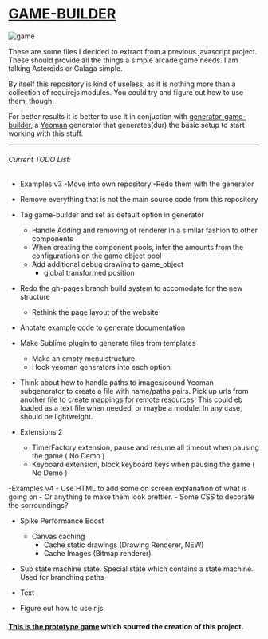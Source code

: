 # [GAME-BUILDER][game-builder]

![game][game]

These are some files I decided to extract from a previous javascript project. These should provide all the things a simple arcade game needs. I am talking Asteroids or Galaga simple. 

By itself this repository is kind of useless, as it is nothing more than a collection of requirejs modules. You could try and figure out how to use them, though. 

For better results it is better to use it in conjuction with [generator-game-builder][generator], a [Yeoman][yeoman] generator that generates(dur) the basic setup to start working with this stuff. 

-----------------------------------

###### Current TODO List:

- Examples v3
    -Move into own repository
    -Redo them with the generator
    
- Remove everything that is not the main source code from this repository

- Tag game-builder and set as default option in generator
    - Handle Adding and removing of renderer in a similar fashion to other components
    - When creating the component pools, infer the amounts from the configurations on the game object pool
    - Add additional debug drawing to game_object
        * global transformed position

- Redo the gh-pages branch build system to accomodate for the new structure
    - Rethink the page layout of the website

- Anotate example code to generate documentation

- Make Sublime plugin to generate files from templates
    - Make an empty menu structure.
    - Hook yeoman generators into each option

- Think about how to handle paths to images/sound
    Yeoman subgenerator to create a file with name/paths pairs.
    Pick up urls from another file to create mappings for remote resources.
    This could eb loaded as a text file when needed, or maybe a module. In any case, should be lightweight. 

- Extensions 2
    * TimerFactory extension, pause and resume all timeout when pausing the game ( No Demo )
    * Keyboard extension, block keyboard keys when pausing the game ( No Demo )

-Examples v4
    - Use HTML to add some on screen explanation of what is going on
    - Or anything to make them look prettier.
    - Some CSS to decorate the sorroundings?

- Spike Performance Boost
    - Canvas caching
        * Cache static drawings (Drawing Renderer, NEW)
        * Cache Images (Bitmap renderer)       

- Sub state machine state. Special state which contains a state machine. Used for branching paths

- Text

- Figure out how to use r.js

#### [This is the prototype game][tirador] which spurred the creation of this project.

[game]: http://f.cl.ly/items/3N420I093v3b03051W39/game.png
[tirador]: http://www.treintipollo.com/tirador/index.html
[generator]: https://github.com/diegomarquez/generator-game-builder
[yeoman]: http://yeoman.io/
[game-builder]: http://diegomarquez.github.io/game-builder